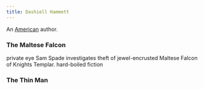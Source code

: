 ```yaml
---
title: Dashiell Hammett
---
```


An [American](../index.html) author.

### The Maltese Falcon

private eye Sam Spade investigates theft of jewel-encrusted Maltese Falcon of Knights Templar. hard-boiled fiction

### The Thin Man
